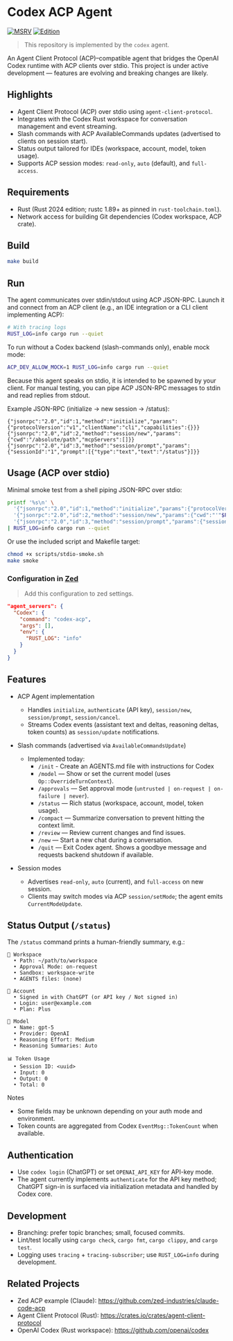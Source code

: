# Codex ACP Agent

[![MSRV](https://img.shields.io/badge/MSRV-1.89%2B-blue.svg)](rust-toolchain.toml)
[![Edition](https://img.shields.io/badge/Edition-2024-blueviolet.svg)](https://doc.rust-lang.org/edition-guide/rust-2024/index.html)

> This repository is implemented by the `codex` agent.

An Agent Client Protocol (ACP)–compatible agent that bridges the OpenAI Codex runtime with ACP clients over stdio. This project is under active development — features are evolving and breaking changes are likely.

## Highlights

- Agent Client Protocol (ACP) over stdio using `agent-client-protocol`.
- Integrates with the Codex Rust workspace for conversation management and event streaming.
- Slash commands with ACP AvailableCommands updates (advertised to clients on session start).
- Status output tailored for IDEs (workspace, account, model, token usage).
- Supports ACP session modes: `read-only`, `auto` (default), and `full-access`.

## Requirements

- Rust (Rust 2024 edition; rustc 1.89+ as pinned in `rust-toolchain.toml`).
- Network access for building Git dependencies (Codex workspace, ACP crate).

## Build

```bash
make build
```

## Run

The agent communicates over stdin/stdout using ACP JSON-RPC. Launch it and connect from an ACP client (e.g., an IDE integration or a CLI client implementing ACP):

```bash
# With tracing logs
RUST_LOG=info cargo run --quiet
```

To run without a Codex backend (slash-commands only), enable mock mode:

```bash
ACP_DEV_ALLOW_MOCK=1 RUST_LOG=info cargo run --quiet
```

Because this agent speaks on stdio, it is intended to be spawned by your client. For manual testing, you can pipe ACP JSON-RPC messages to stdin and read replies from stdout.

Example JSON-RPC (initialize → new session → /status):

```
{"jsonrpc":"2.0","id":1,"method":"initialize","params":{"protocolVersion":"v1","clientName":"cli","capabilities":{}}}
{"jsonrpc":"2.0","id":2,"method":"session/new","params":{"cwd":"/absolute/path","mcpServers":[]}}
{"jsonrpc":"2.0","id":3,"method":"session/prompt","params":{"sessionId":"1","prompt":[{"type":"text","text":"/status"}]}}
```

## Usage (ACP over stdio)

Minimal smoke test from a shell piping JSON-RPC over stdio:

```bash
printf '%s\n' \
  '{"jsonrpc":"2.0","id":1,"method":"initialize","params":{"protocolVersion":"v1","clientName":"cli","capabilities":{}}}' \
  '{"jsonrpc":"2.0","id":2,"method":"session/new","params":{"cwd":"'"$PWD"'","mcpServers":[]}}' \
  '{"jsonrpc":"2.0","id":3,"method":"session/prompt","params":{"sessionId":"1","prompt":[{"type":"text","text":"/status"}]}}' \
| RUST_LOG=info cargo run --quiet
```

Or use the included script and Makefile target:

```bash
chmod +x scripts/stdio-smoke.sh
make smoke
```

### Configuration in [Zed](https://zed.dev)

> Add this configuration to zed settings.
```json
"agent_servers": {
  "Codex": {
    "command": "codex-acp",
    "args": [],
    "env": {
      "RUST_LOG": "info"
    }
  }
}
```

## Features

- ACP Agent implementation
  - Handles `initialize`, `authenticate` (API key), `session/new`, `session/prompt`, `session/cancel`.
  - Streams Codex events (assistant text and deltas, reasoning deltas, token counts) as `session/update` notifications.

- Slash commands (advertised via `AvailableCommandsUpdate`)
  - Implemented today:
    - `/init` - Create an AGENTS.md file with instructions for Codex
    - `/model` — Show or set the current model (uses `Op::OverrideTurnContext`).
    - `/approvals` — Set approval mode (`untrusted | on-request | on-failure | never`).
    - `/status` — Rich status (workspace, account, model, token usage).
    - `/compact` — Summarize conversation to prevent hitting the context limit.
    - `/review` — Review current changes and find issues.
    - `/new` — Start a new chat during a conversation.
    - `/quit` — Exit Codex agent. Shows a goodbye message and requests backend shutdown if available.

- Session modes
  - Advertises `read-only`, `auto` (current), and `full-access` on new session.
  - Clients may switch modes via ACP `session/setMode`; the agent emits `CurrentModeUpdate`.

## Status Output (`/status`)

The `/status` command prints a human-friendly summary, e.g.:

```
📂 Workspace
  • Path: ~/path/to/workspace
  • Approval Mode: on-request
  • Sandbox: workspace-write
  • AGENTS files: (none)

👤 Account
  • Signed in with ChatGPT (or API key / Not signed in)
  • Login: user@example.com
  • Plan: Plus

🧠 Model
  • Name: gpt-5
  • Provider: OpenAI
  • Reasoning Effort: Medium
  • Reasoning Summaries: Auto

📊 Token Usage
  • Session ID: <uuid>
  • Input: 0
  • Output: 0
  • Total: 0
```

Notes
- Some fields may be unknown depending on your auth mode and environment.
- Token counts are aggregated from Codex `EventMsg::TokenCount` when available.

## Authentication

- Use `codex login` (ChatGPT) or set `OPENAI_API_KEY` for API-key mode.
- The agent currently implements `authenticate` for the API key method; ChatGPT sign-in is surfaced via initialization metadata and handled by Codex core.

## Development

- Branching: prefer topic branches; small, focused commits.
- Lint/test locally using `cargo check`, `cargo fmt`, `cargo clippy`, and `cargo test`.
- Logging uses `tracing` + `tracing-subscriber`; use `RUST_LOG=info` during development.

## Related Projects

- Zed ACP example (Claude): https://github.com/zed-industries/claude-code-acp
- Agent Client Protocol (Rust): https://crates.io/crates/agent-client-protocol
- OpenAI Codex (Rust workspace): https://github.com/openai/codex
